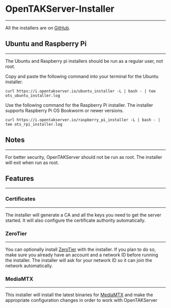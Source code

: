 # OpenTAKServer-Installer

***

All the installers are on [GitHub](https://github.com/brian7704/OpenTAKServer-Installer).

## Ubuntu and Raspberry Pi

***

The Ubuntu and Raspberry pi installers should be run as a regular user, not root. 

Copy and paste the following command into your terminal for the Ubuntu installer.

```shell
curl https://i.opentakserver.io/ubuntu_installer -L | bash - | tee ots_ubuntu_installer.log
```

Use the following command for the Raspberry Pi installer. The installer supports Raspberry Pi OS Bookworm or newer versions.

```shell
curl https://i.opentakserver.io/raspberry_pi_installer -L | bash - | tee ots_rpi_installer.log
```

## Notes

***

For better security, OpenTAKServer should not be run as root. The installer will exit when run as root.

## Features

***

### Certificates

***

The installer will generate a CA and all the keys you need to get the server started. It will also configure the
certificate authority automatically.

### ZeroTier

***

You can optionally install [ZeroTier](https://www.zerotier.com/) with the installer. If you plan to do so, make sure 
you already have an account and a network ID before running the installer. The installer will ask for your network ID 
so it can join the network automatically.

### MediaMTX

***

This installer will install the latest binaries for [MediaMTX](https://github.com/bluenviron/mediamtx) and make the 
appropriate configuration changes in order to work with OpenTAKServer
